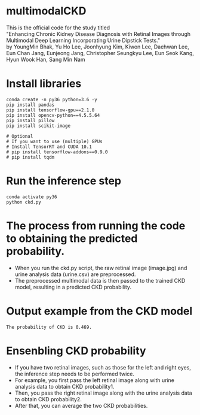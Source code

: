 # multimodalCKD
This is the official code for the study titled  
"Enhancing Chronic Kidney Disease Diagnosis with Retinal Images through Multimodal Deep Learning Incorporating Urine Dipstick Tests."  
by YoungMin Bhak, Yu Ho Lee, Joonhyung Kim, Kiwon Lee, Daehwan Lee, Eun Chan Jang, Eunjeong Jang, Christopher Seungkyu Lee, Eun Seok Kang, Hyun Wook Han, Sang Min Nam

# Install libraries
```
conda create -n py36 python=3.6 -y
pip install pandas  
pip install tensorflow-gpu==2.1.0  
pip install opencv-python==4.5.5.64  
pip install pillow  
pip install scikit-image  

# Optional
# If you want to use (multiple) GPUs
# Install TensorRT and CUDA 10.1
# pip install tensorflow-addons==0.9.0  
# pip install tqdm  
```

# Run the inference step
```
conda activate py36
python ckd.py
```

# The process from running the code to obtaining the predicted probability.
- When you run the ckd.py script, the raw retinal image (image.jpg) and urine analysis data (urine.csv) are preprocessed.  
- The preprocessed multimodal data is then passed to the trained CKD model, resulting in a predicted CKD probability.

# Output example from the CKD model
```
The probability of CKD is 0.469.
```

# Ensenbling CKD probability 
- If you have two retinal images, such as those for the left and right eyes, the inference step needs to be performed twice.  
- For example, you first pass the left retinal image along with urine analysis data to obtain CKD probability1.  
- Then, you pass the right retinal image along with the urine analysis data to obtain CKD probability2.  
- After that, you can average the two CKD probabilities.
